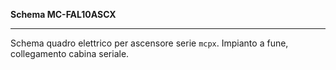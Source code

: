 __Schema MC-FAL10ASCX__

---

Schema quadro elettrico per ascensore serie `mcpx`. Impianto a fune, collegamento cabina seriale.
